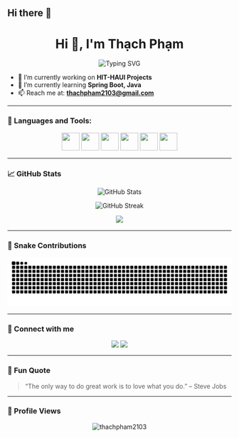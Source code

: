 ## Hi there 👋

<h1 align="center">Hi 👋, I'm Thạch Phạm</h1>
<!-- <h3 align="center">A Java backend developer from Vietnam</h3> -->

<p align="center">
  <img src="https://readme-typing-svg.demolab.com?font=Fira+Code&size=25&pause=1000&center=true&vCenter=true&width=435&lines=Java+Backend+Developer;Spring+Boot+Lover;Open+Source+Contributor" alt="Typing SVG" />
</p>

- 🔭 I’m currently working on **HIT-HAUI Projects**
- 🌱 I’m currently learning **Spring Boot, Java**
- 📫 Reach me at: **thachpham2103@gmail.com**

---

### 🧰 Languages and Tools:
<p align="center">
  <img src="https://cdn.jsdelivr.net/gh/devicons/devicon/icons/java/java-original.svg" width="40" height="40"/>
  <img src="https://cdn.jsdelivr.net/gh/devicons/devicon/icons/spring/spring-original.svg" width="40" height="40"/>
  <img src="https://cdn.jsdelivr.net/gh/devicons/devicon/icons/javascript/javascript-original.svg" width="40" height="40"/>
  <img src="https://cdn.jsdelivr.net/gh/devicons/devicon/icons/angularjs/angularjs-original.svg" width="40" height="40"/>
  <img src="https://cdn.jsdelivr.net/gh/devicons/devicon/icons/docker/docker-original.svg" width="40" height="40"/>
  <img src="https://cdn.jsdelivr.net/gh/devicons/devicon/icons/mysql/mysql-original.svg" width="40" height="40"/>
</p>

---

### 📈 GitHub Stats

<p align="center">
  <img src="https://github-readme-stats.vercel.app/api?username=thachpham2103&show_icons=true&theme=radical" alt="GitHub Stats" />
</p>

<p align="center">
  <img src="https://github-readme-streak-stats.herokuapp.com/?user=thachpham2103&theme=radical" alt="GitHub Streak" />
</p>

<p align="center">
  <img src="https://github-profile-summary-cards.vercel.app/api/cards/profile-details?username=thachpham2103&theme=radical" />
</p>

---

### 🐍 Snake Contributions

<p align="center">
  <img src="https://github.com/thachpham2103/thachpham2103/blob/output/github-contribution-grid-snake.svg" alt="Snake animation" />
</p>

---

### 🔗 Connect with me

<p align="center">
  <a href="mailto:thachpham2103@gmail.com"><img src="https://img.shields.io/badge/Gmail-D14836?style=for-the-badge&logo=gmail&logoColor=white"/></a>
  <a href="https://www.facebook.com/thachpham2103" target="_blank"><img src="https://img.shields.io/badge/Facebook-1877F2?style=for-the-badge&logo=facebook&logoColor=white" /></a>
</p>

---

### 🧠 Fun Quote

> “The only way to do great work is to love what you do.” – Steve Jobs

---

### 👀 Profile Views

<p align="center">
  <img src="https://komarev.com/ghpvc/?username=thachpham2103&label=Profile%20views&color=0e75b6&style=flat" alt="thachpham2103" />
</p>
